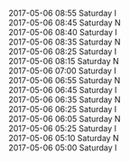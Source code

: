 2017-05-06 08:55 Saturday  I  
2017-05-06 08:45 Saturday  N  
2017-05-06 08:40 Saturday  I  
2017-05-06 08:35 Saturday  N  
2017-05-06 08:25 Saturday  I  
2017-05-06 08:15 Saturday  N  
2017-05-06 07:00 Saturday  I  
2017-05-06 06:55 Saturday  N  
2017-05-06 06:45 Saturday  I  
2017-05-06 06:35 Saturday  N  
2017-05-06 06:25 Saturday  I  
2017-05-06 06:05 Saturday  N  
2017-05-06 05:25 Saturday  I  
2017-05-06 05:10 Saturday  N  
2017-05-06 05:00 Saturday  I  
